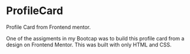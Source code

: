 # ProfileCard
Profile Card from Frontend mentor.

One of the assigments in my Bootcap was to build this profile card from a design on Frontend Mentor. This was built with only HTML and CSS. 
